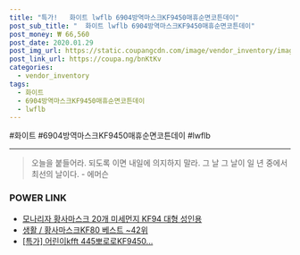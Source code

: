 ```yaml
--- 
title: "특가!   화이트 lwflb 6904방역마스크KF9450매휴순면코튼데이" 
post_sub_title: "  화이트 lwflb 6904방역마스크KF9450매휴순면코튼데이" 
post_money: ₩ 66,560 
post_date: 2020.01.29 
post_img_url: https://static.coupangcdn.com/image/vendor_inventory/images/2019/03/28/20/4/257bc73e-a76a-4dcc-b3d3-05f67f9d0ef4.jpg 
post_link_url: https://coupa.ng/bnKtKv 
categories: 
  - vendor_inventory 
tags: 
  - 화이트 
  - 6904방역마스크KF9450매휴순면코튼데이 
  - lwflb 
--- 
```

  #화이트 #6904방역마스크KF9450매휴순면코튼데이 #lwflb 
<hr> 

> 오늘을 붙들어라. 되도록 이면 내일에 의지하지 말라. 그 날 그 날이 일 년 중에서 최선의 날이다. - 에머슨 


### POWER LINK

* <a href="https://blog.naver.com/fasyy4321/221786929703" target="_blank">모나리자 황사마스크 20개 미세먼지 KF94 대형 성인용</a>
* <a href="https://blog.naver.com/santokki14/221787337669" target="_blank">생활 / 황사마스크KF80 베스트 ~42위</a>
* <a href="https://blog.naver.com/an0733/221790281652" target="_blank">[특가] 어린이kfft 445뽀로로KF9450...</a>

